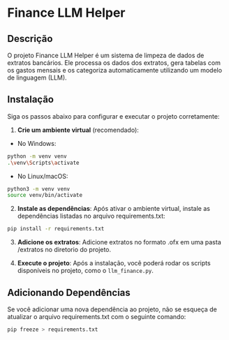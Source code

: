 # Finance LLM Helper
## Descrição
O projeto Finance LLM Helper é um sistema de limpeza de dados de extratos bancários. Ele processa os dados dos extratos, gera tabelas com os gastos mensais e os categoriza automaticamente utilizando um modelo de linguagem (LLM).

## Instalação
Siga os passos abaixo para configurar e executar o projeto corretamente:

1. **Crie um ambiente virtual** (recomendado):

- No Windows:
```bash
python -m venv venv
.\venv\Scripts\activate
```

- No Linux/macOS:
```bash
python3 -m venv venv
source venv/bin/activate
```

2. **Instale as dependências**: Após ativar o ambiente virtual, instale as dependências listadas no arquivo requirements.txt:

```bash
pip install -r requirements.txt
```

3. **Adicione os extratos**: Adicione extratos  no formato .ofx em uma pasta /extratos no diretorio do projeto.

4. **Execute o projeto**: Após a instalação, você poderá rodar os scripts disponíveis no projeto, como o `llm_finance.py`.

## Adicionando Dependências
Se você adicionar uma nova dependência ao projeto, não se esqueça de atualizar o arquivo requirements.txt com o seguinte comando:

```bash
pip freeze > requirements.txt
```
